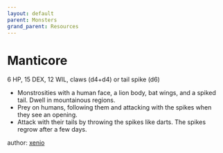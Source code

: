 ```yaml
---
layout: default
parent: Monsters
grand_parent: Resources
---
```


# Manticore
6 HP, 15 DEX, 12 WIL, claws (d4+d4) or tail spike (d6)
- Monstrosities with a human face, a lion body, bat wings, and a spiked tail. Dwell in mountainous regions.
- Prey on humans, following them and attacking with the spikes when they see an opening.
- Attack with their tails by throwing the spikes like darts. The spikes regrow after a few days.

author: [xenio](https://xenioinabottle.blogspot.com)
